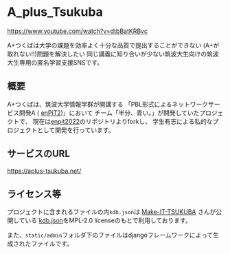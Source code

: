 # A_plus_Tsukuba  

https://www.youtube.com/watch?v=dtbBatKRBvc

A+つくばは大学の課題を効率よく十分な品質で提出することができない (A+が取れない!!)問題を解決したい 同じ講義に知り合いが少ない筑波大生向けの筑波大生専用の匿名学習支援SNSです。

## 概要
A+つくばは、筑波大学情報学群が開講する
「PBL形式によるネットワークサービス開発A (
[enPiT2](https://enpit.coins.tsukuba.ac.jp/))」において
チーム「半分、青い。」が開発していたプロジェクトで、
現在は[enpit2022](https://github.com/enpitut2022/A_plus_Tsukuba)のリポジトリよりforkし、
学生有志による私的なプロジェクトとして開発を行っています。

## サービスのURL
https://aplus-tsukuba.net/

## ライセンス等
プロジェクトに含まれるファイルの内`kdb.json`は
[Make-IT-TSUKUBA](https://github.com/Make-IT-TSUKUBA)
さんが公開している`[kdb.json](https://github.com/Make-IT-TSUKUBA/alternative-tsukuba-kdb/blob/master/src/kdb.json)をMPL-2.0 licenseのもとで利用しております。

また、`static/admin`フォルダ下のファイルはdjangoフレームワークによって生成されたファイルです。
